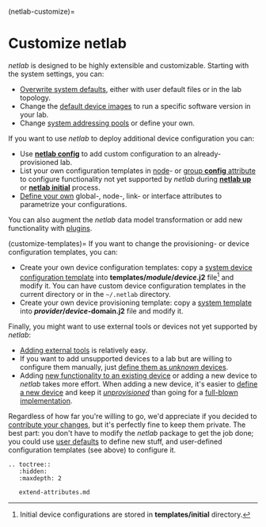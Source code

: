 (netlab-customize)=
# Customize netlab

_netlab_ is designed to be highly extensible and customizable. Starting with the system settings, you can:

* [Overwrite system defaults](topo-defaults), either with user default files or in the lab topology.
* Change the [default device images](default-device-image) to run a specific software version in your lab.
* Change [system addressing pools](addressing.md) or define your own.

If you want to use _netlab_ to deploy additional device configuration you can:

* Use **[netlab config](netlab/config.md)** to add custom configuration to an already-provisioned lab.
* List your own configuration templates in [node](node-attributes)- or [group **config** attribute](custom-config) to configure functionality not yet supported by *netlab* during **[netlab up](netlab/up.md)** or **[netlab initial](netlab/initial.md)** process.
* [Define your own](extend-attributes.md) global-, node-, link- or interface attributes to parametrize your configurations.

You can also augment the _netlab_ data model transformation or add new functionality with [plugins](plugins.md).

(customize-templates)=
If you want to change the provisioning- or device configuration templates, you can:

* Create your own device configuration templates: copy a [system device configuration template](https://github.com/ipspace/netlab/tree/dev/netsim/ansible/templates) into **templates/_module_/_device_.j2** file[^MIN] and modify it. You can have custom device configuration templates in the current directory or in the `~/.netlab` directory.
* Create your own device provisioning template: copy a [system template](https://github.com/ipspace/netlab/tree/dev/netsim/templates) into **_provider_/_device_-domain.j2** file and modify it.

[^MIN]: Initial device configurations are stored in **templates/initial** directory.

Finally, you might want to use external tools or devices not yet supported by _netlab_:

* [Adding external tools](dev/extools.md) is relatively easy.
* If you want to add unsupported devices to a lab but are willing to configure them manually, just [define them as _unknown_ devices](platform-unknown).
* Adding [new functionality to an existing device](dev/device-features.md) or adding a new device to _netlab_ takes more effort. When adding a new device, it's easier to [define a new device](dev/device-box.md) and keep it _[unprovisioned](group-special-names)_ than going for a [full-blown implementation](dev/devices.md).

Regardless of how far you're willing to go, we'd appreciate if you decided to [contribute your changes](dev/guidelines.md), but it's perfectly fine to keep them private. The best part: you don't have to modify the _netlab_ package to get the job done; you could use [user defaults](defaults-user-file) to define new stuff, and user-defined configuration templates (see above) to configure it.

```eval_rst
.. toctree::
   :hidden:
   :maxdepth: 2

   extend-attributes.md
```
